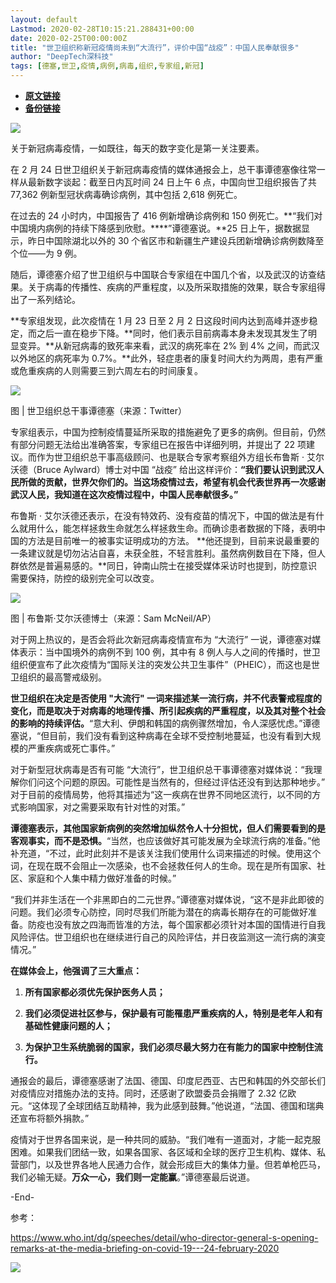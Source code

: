 ```yaml
---
layout: default
Lastmod: 2020-02-28T10:15:21.288431+00:00
date: 2020-02-25T00:00:00Z
title: "世卫组织称新冠疫情尚未到“大流行”，评价中国“战疫”：中国人民奉献很多"
author: "DeepTech深科技"
tags: [德塞,世卫,疫情,病例,病毒,组织,专家组,新冠]
---
```


* [**原文链接**](https://mp.weixin.qq.com/s/2OUUf_mkuD1xGVntgiCDdA)
* [**备份链接**](http://archive.ph/lfxsD)


![](/images/post/d4eca4d4dbd51770784f8febff041187.jpg)

关于新冠病毒疫情，一如既往，每天的数字变化是第一关注要素。

在 2 月 24 日世卫组织关于新冠病毒疫情的媒体通报会上，总干事谭德塞像往常一样从最新数字谈起：截至日内瓦时间 24 日上午 6 点，中国向世卫组织报告了共 77,362 例新型冠状病毒确诊病例，其中包括 2,618 例死亡。

在过去的 24 小时内，中国报告了 416 例新增确诊病例和 150 例死亡。**“我们对中国境内病例的持续下降感到欣慰。****”谭德塞说。**25 日上午，据数据显示，昨日中国除湖北以外的 30 个省区市和新疆生产建设兵团新增确诊病例数降至个位——为 9 例。

随后，谭德塞介绍了世卫组织与中国联合专家组在中国几个省，以及武汉的访查结果。关于病毒的传播性、疾病的严重程度，以及所采取措施的效果，联合专家组得出了一系列结论。

**专家组发现，此次疫情在 1 月 23 日至 2 月 2 日这段时间内达到高峰并逐步稳定，而之后一直在稳步下降。**同时，他们表示目前病毒本身未发现其发生了明显变异。**从新冠病毒的致死率来看，武汉的病死率在 2% 到 4% 之间，而武汉以外地区的病死率为 0.7%。**此外，轻症患者的康复时间大约为两周，患有严重或危重疾病的人则需要三到六周左右的时间康复。

![](/images/post/ac9caf5893d4caf1bf0977be5c0dc437.jpg)

图 | 世卫组织总干事谭德塞（来源：Twitter）

专家组表示，中国为控制疫情蔓延所采取的措施避免了更多的病例。但目前，仍然有部分问题无法给出准确答案，专家组已在报告中详细列明，并提出了 22 项建议。而作为世卫组织总干事高级顾问、也是联合专家考察组外方组长布鲁斯 · 艾尔沃德（Bruce Aylward）博士对中国 “战疫” 给出这样评价：**“我们要认识到武汉人民所做的贡献，世界欠你们的。****当这场疫情过去，希望有机会代表世界再一次感谢武汉人民，我知道在这次疫情过程中，中国人民奉献很多。****”**

布鲁斯 · 艾尔沃德还表示，在没有特效药、没有疫苗的情况下，中国的做法是有什么就用什么，能怎样拯救生命就怎么样拯救生命。而确诊患者数据的下降，表明中国的方法是目前唯一的被事实证明成功的方法。 **他还提到，目前来说最重要的一条建议就是切勿沾沾自喜，未获全胜，不轻言胜利。虽然病例数目在下降，但人群依然是普遍易感的。**同日，钟南山院士在接受媒体采访时也提到，防控意识需要保持，防控的级别完全可以改变。

![](/images/post/acdff3391d0a23af0b211f9b2083871c.jpg)

图 | 布鲁斯·艾尔沃德博士（来源：Sam McNeil/AP）

对于网上热议的，是否会将此次新冠病毒疫情宣布为 “大流行” 一说，谭德塞对媒体表示：当中国境外的病例不到 100 例，其中有 8 例人与人之间的传播时，世卫组织便宣布了此次疫情为“国际关注的突发公共卫生事件”（PHEIC），而这也是世卫组织的最高警戒级别。

**世卫组织在决定是否使用 "大流行" 一词来描述某一流行病，并不代表警戒程度的变化，而是取决于对病毒的地理传播、所引起疾病的严重程度，以及其对整个社会的影响的持续评估。**“意大利、伊朗和韩国的病例骤然增加，令人深感忧虑。”谭德塞说，“但目前，我们没有看到这种病毒在全球不受控制地蔓延，也没有看到大规模的严重疾病或死亡事件。”

对于新型冠状病毒是否有可能 “大流行”，世卫组织总干事谭德塞对媒体说：“我理解你们问这个问题的原因。可能性是当然有的，但经过评估还没有到达那种地步。” 对于目前的疫情局势，他将其描述为“这一疾病在世界不同地区流行，以不同的方式影响国家，对之需要采取有针对性的对策。”

**谭德塞表示，其他国家新病例的突然增加纵然令人十分担忧，但人们需要看到的是客观事实，而不是恐惧。**“当然，也应该做好其可能发展为全球流行病的准备。”他补充道，“不过，此时此刻并不是该关注我们使用什么词来描述的时候。使用这个词，在现在既不会阻止一次感染，也不会拯救任何人的生命。现在是所有国家、社区、家庭和个人集中精力做好准备的时候。”

“我们并非生活在一个非黑即白的二元世界。”谭德塞对媒体说，“这不是非此即彼的问题。我们必须专心防控，同时尽我们所能为潜在的病毒长期存在的可能做好准备。防疫也没有放之四海而皆准的方法，每个国家都必须针对本国的国情进行自我风险评估。世卫组织也在继续进行自己的风险评估，并日夜监测这一流行病的演变情况。”

**在媒体会上，他强调了三大重点：**

1.  **所有国家都必须优先保护医务人员；**
    
2.  **我们必须促进社区参与，保护最有可能罹患严重疾病的人，特别是老年人和有基础性健康问题的人；**
    
3.  **为保护卫生系统脆弱的国家，我们必须尽最大努力在有能力的国家中控制住流行。**
    

  

通报会的最后，谭德塞感谢了法国、德国、印度尼西亚、古巴和韩国的外交部长们对疫情应对措施办法的支持。同时，还感谢了欧盟委员会捐赠了 2.32 亿欧元。“这体现了全球团结互助精神，我为此感到鼓舞。”他说道，“法国、德国和瑞典还宣布将额外捐款。”

  

疫情对于世界各国来说，是一种共同的威胁。“我们唯有一道面对，才能一起克服困难。如果我们团结一致，如果各国家、各区域和全球的医疗卫生机构、媒体、私营部门，以及世界各地人民通力合作，就会形成巨大的集体力量。但若单枪匹马，我们必输无疑。**万众一心，我们则一定能赢**。”谭德塞最后说道。

  

\-End-

  

参考：

https://www.who.int/dg/speeches/detail/who-director-general-s-opening-remarks-at-the-media-briefing-on-covid-19---24-february-2020

  

![](/images/post/13a28951ea4dbb734ce292776504b6d9.jpg)

